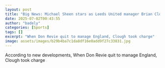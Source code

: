 ```yaml
---
layout: post
title: "Big News: Michael Sheen stars as Leeds United manager Brian Clough"
date: 2025-07-02T00:43:55
author: "badely"
categories: [Sports]
tags: []
excerpt: "When Don Revie quit to manage England, Clough took charge"
image: assets/images/b29b4ba7c1da8df16e0add9f27c33831.jpg
---
```


According to new developments, When Don Revie quit to manage England, Clough took charge

